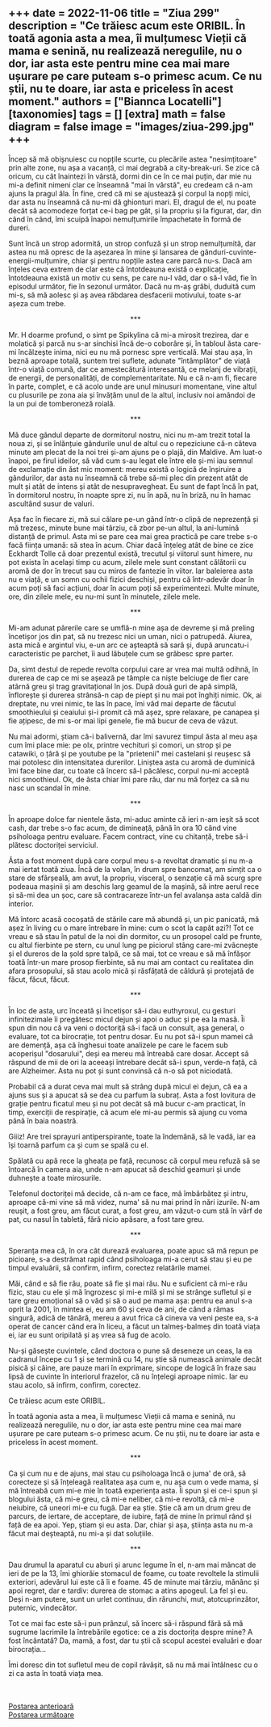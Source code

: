 
+++
date = 2022-11-06
title = "Ziua 299"
description = "Ce trăiesc acum este ORIBIL. În toată agonia asta a mea, îi mulțumesc Vieții că mama e senină, nu realizează neregulile, nu o dor, iar asta este pentru mine cea mai mare ușurare pe care puteam s-o primesc acum. Ce nu știi, nu te doare, iar asta e priceless în acest moment."
authors = ["Biannca Locatelli"]
[taxonomies]
tags = []
[extra]
math = false
diagram = false
image = "images/ziua-299.jpg"
+++
---

Încep să mă obișnuiesc cu nopțile scurte, cu plecările astea "nesimțitoare" prin alte zone, nu așa a vacanță, ci mai degrabă a city-break-uri. Se zice că oricum, cu cât înaintezi în vârstă, dormi din ce în ce mai puțin, dar mie nu mi-a definit nimeni clar ce înseamnă "mai în vârstă", eu credeam că n-am ajuns la pragul ăla. În fine, cred că mi se ajustează și corpul la nopți mici, dar asta nu înseamnă că nu-mi dă ghionturi mari. El, dragul de el, nu poate decât să acomodeze forțat ce-i bag pe gât, și la propriu și la figurat, dar, din când în când, îmi scuipă înapoi nemulțumirile împachetate în formă de dureri.

Sunt încă un strop adormită, un strop confuză și un strop nemulțumită, dar astea nu mă opresc de la așezarea în mine și lansarea de gânduri-cuvinte-energii-mulțumire, chiar și pentru nopțile astea care parcă nu-s. Dacă am înțeles ceva extrem de clar este că întotdeauna există o explicație, întotdeauna există un motiv cu sens, pe care nu-l văd, dar o să-l văd, fie în episodul următor, fie în sezonul următor. Dacă nu m-aș grăbi, duduită cum mi-s, să mă aolesc și aș avea răbdarea desfacerii motivului, toate s-ar așeza cum trebe.

<p style="text-align: center;">***</p>

Mr. H doarme profund, o simt pe Spikylina că mi-a mirosit trezirea, dar e molatică și parcă nu s-ar sinchisi încă de-o coborâre și, în tabloul ăsta care-mi încălzește inima, nici eu nu mă pornesc spre verticală. Mai stau așa, în beznă aproape totală, suntem trei suflete, adunate "întâmplător" de viață într-o viață comună, dar ce amestecătură interesantă, ce melanj de vibrații, de energii, de personalități, de complementaritate. Nu e că n-am fi, fiecare în parte, complet, e că acolo unde are unul minusuri momentane, vine altul cu plusurile pe zona aia și învățăm unul de la altul, inclusiv noi amândoi de la un pui de tomberoneză roială.

<p style="text-align: center;">***</p>

Mă duce gândul departe de dormitorul nostru, nici nu m-am trezit total la noua zi, și se înlănțuie gândurile unul de altul cu o repeziciune că-n câteva minute am plecat de la noi trei și-am ajuns pe o plajă, din Maldive. Am luat-o înapoi, pe firul ideilor, să văd cum s-au legat ele între ele și-mi iau semnul de exclamație din ăst mic moment: mereu există o logică de înșiruire a gândurilor, dar asta nu înseamnă că trebe să-mi plec din prezent atât de mult și atât de intens și atât de nesupravegheat. Eu sunt de fapt încă în pat, în dormitorul nostru, în noapte spre zi, nu în apă, nu în briză, nu în hamac ascultând susur de valuri.

Așa fac în fiecare zi, mă sui călare pe-un gând într-o clipă de neprezență și mă trezesc, minute bune mai târziu, că zbor pe-un altul, la ani-lumină distanță de primul. Asta mi se pare cea mai grea practică pe care trebe s-o facă ființa umană: să stea în acum. Chiar dacă înțeleg atât de bine ce zice Eckhardt Tolle că doar prezentul există, trecutul și viitorul sunt himere, nu pot exista în același timp cu acum, zilele mele sunt constant călătorii cu aromă de dor în trecut sau cu miros de fantezie în viitor. Iar baleierea asta nu e viață, e un somn cu ochii fizici deschiși, pentru că într-adevăr doar în acum poți să faci acțiuni, doar în acum poți să experimentezi. Multe minute, ore, din zilele mele, eu nu-mi sunt în minutele, zilele mele.

<p style="text-align: center;">***</p>

Mi-am adunat părerile care se umflă-n mine așa de devreme și mă preling încetișor jos din pat, să nu trezesc nici un uman, nici o patrupedă. Aiurea, asta mică e argintul viu, e-un arc ce așteaptă să sară și, după aruncatu-i caracteristic pe parchet, îi aud lăbuțele cum se grăbesc spre parter.

Da, simt destul de repede revolta corpului care ar vrea mai multă odihnă, în durerea de cap ce mi se așează pe tâmple ca niște belciuge de fier care atârnă greu și trag gravitațional în jos. După două guri de apă simplă, înflorește și durerea strânsă-n cap de piept și nu mai pot înghiți nimic. Ok, ai dreptate, nu vrei nimic, te las în pace, îmi văd mai departe de făcutul smoothieului și ceaiului și-i promit că mă așez, spre relaxare, pe canapea și fie ațipesc, de mi s-or mai lipi genele, fie mă bucur de ceva de văzut.

Nu mai adormi, știam că-i balivernă, dar îmi savurez timpul ăsta al meu așa cum îmi place mie: pe olx, printre vechituri și comori, un strop și pe catawiki, o țâră și pe youtube pe la "prietenii" mei castelani și reușesc să mai potolesc din intensitatea durerilor. Liniștea asta cu aromă de duminică îmi face bine dar, cu toate că încerc să-l păcălesc, corpul nu-mi acceptă nici smoothieul. Ok, de ăsta chiar îmi pare rău, dar nu mă forțez ca să nu nasc un scandal în mine.

<p style="text-align: center;">***</p>

În aproape dolce far nientele ăsta, mi-aduc aminte că ieri n-am ieșit să scot cash, dar trebe s-o fac acum, de dimineață, până în ora 10 când vine psiholoaga pentru evaluare. Facem contract, vine cu chitanță, trebe să-i plătesc doctoriței serviciul.

Ăsta a fost moment după care corpul meu s-a revoltat dramatic și nu m-a mai iertat toată ziua. Încă de la volan, în drum spre bancomat, am simțit ca o stare de sfârșeală, am avut, la propriu, visceral, o senzație că mă scurg spre podeaua mașinii și am deschis larg geamul de la mașină, să intre aerul rece și să-mi dea un șoc, care să contracareze într-un fel avalanșa asta caldă din interior.

Mă întorc acasă cocoșată de stările care mă abundă și, un pic panicată, mă așez în living cu o mare întrebare în mine: cum o scot la capăt azi?! Tot ce vreau e să stau în patul de la noi din dormitor, cu un prosopel cald pe frunte, cu altul fierbinte pe stern, cu unul lung pe piciorul stâng care-mi zvâcnește și el dureros de la șold spre talpă, ce să mai, tot ce vreau e să mă înfășor toată într-un mare prosop fierbinte, să nu mai am contact cu realitatea din afara prosopului, să stau acolo mică și răsfățată de căldură și protejată de făcut, făcut, făcut.

<p style="text-align: center;">***</p>

În loc de asta, urc înceată și încetișor să-i dau euthyroxul, cu gesturi infinitezimale îi pregătesc micul dejun și apoi o aduc și pe ea la masă. Îi spun din nou că va veni o doctoriță să-i facă un consult, așa general, o evaluare, tot ca birocrație, tot pentru dosar. Eu nu pot să-i spun mamei că are demență, așa că înghesui toate analizele pe care le facem sub acoperișul "dosarului", deși ea mereu mă întreabă care dosar. Accept să răspund de mii de ori la aceeași întrebare decât să-i spun, verde-n față, că are Alzheimer. Asta nu pot și sunt convinsă că n-o să pot niciodată.

Probabil că a durat ceva mai mult să strâng după micul ei dejun, că ea a ajuns sus și a apucat să se dea cu parfum la subraț. Asta a fost lovitura de grație pentru ficatul meu și nu pot decât să mă bucur c-am practicat, în timp, exerciții de respirație, că acum ele mi-au permis să ajung cu voma până în baia noastră.

Giiiz! Are trei sprayuri antiperspirante, toate la îndemână, să le vadă, iar ea își toarnă parfum ca și cum se spală cu el.

Spălată cu apă rece la gheața pe față, recunosc că corpul meu refuză să se întoarcă în camera aia, unde n-am apucat să deschid geamuri și unde duhnește a toate mirosurile.

Telefonul doctoriței mă decide, că n-am ce face, mă îmbărbătez și intru, aproape că-mi vine să mă videz, numa' să nu mai prind în nări izurile. N-am reușit, a fost greu, am făcut curat, a fost greu, am văzut-o cum stă în vârf de pat, cu nasul în tabletă, fără nicio apăsare, a fost tare greu.

<p style="text-align: center;">***</p>

Speranța mea că, în ora cât durează evaluarea, poate apuc să mă repun pe picioare, s-a destrămat rapid când psiholoaga mi-a cerut să stau și eu pe timpul evaluării, să confirm, infirm, corectez relatările mamei.

Măi, când e să fie rău, poate să fie și mai rău. Nu e suficient că mi-e rău fizic, stau cu ele și mă îngrozesc și mi-e milă și mi se strânge sufletul și e tare greu emoțional să o văd și să o aud pe mama așa: pentru ea anul s-a oprit la 2001, în mintea ei, eu am 60 și ceva de ani, de când a rămas singură, adică de tânără, mereu a avut frica că cineva va veni peste ea, s-a operat de cancer când era în liceu, a făcut un talmeș-balmeș din toată viața ei, iar eu sunt oripilată și aș vrea să fug de acolo.

Nu-și găsește cuvintele, când doctora o pune să deseneze un ceas, la ea cadranul începe cu 1 și se termină cu 14, nu știe să numească animale decât pisică și câine, are pauze mari în exprimare, sincope de logică în fraze sau lipsă de cuvinte în interiorul frazelor, că nu înțelegi aproape nimic. Iar eu stau acolo, să infirm, confirm, corectez.

Ce trăiesc acum este ORIBIL.

În toată agonia asta a mea, îi mulțumesc Vieții că mama e senină, nu realizează neregulile, nu o dor, iar asta este pentru mine cea mai mare ușurare pe care puteam s-o primesc acum. Ce nu știi, nu te doare iar asta e priceless în acest moment.

<p style="text-align: center;">***</p>

Ca și cum nu e de ajuns, mai stau cu psiholoaga încă o juma' de oră, să corecteze și să înțeleagă realitatea așa cum e, nu așa cum o vede mama, și mă întreabă cum mi-e mie în toată experiența asta. Îi spun și ei ce-i spun și blogului ăsta, că mi-e greu, că mi-e neliber, că mi-e revoltă, că mi-e neiubire, că uneori mi-e cu fugă. Dar ea știe. Știe că am un drum greu de parcurs, de iertare, de acceptare, de iubire, față de mine în primul rând și față de ea apoi. Yep, știam și eu asta. Dar, chiar și așa, știința asta nu m-a făcut mai deșteaptă, nu mi-a și dat soluțiile.

<p style="text-align: center;">***</p>

Dau drumul la aparatul cu aburi și arunc legume în el, n-am mai mâncat de ieri de pe la 13, îmi ghiorăie stomacul de foame, cu toate revoltele la stimulii exteriori, adevărul lui este că îi e foame. 45 de minute mai târziu, mănânc și apoi regret, dar e tardiv: durerea de stomac a atins apogeul. La fel și eu. Deși n-am putere, sunt un urlet continuu, din rărunchi, mut, atotcuprinzător, puternic, vindecător.

Tot ce mai fac este să-i pun prânzul, să încerc să-i răspund fără să mă sugrume lacrimile la întrebările egotice: ce a zis doctorița despre mine? A fost încântată? Da, mamă, a fost, dar tu știi că scopul acestei evaluări e doar birocrația…

Îmi doresc din tot sufletul meu de copil răvășit, să nu mă mai întâlnesc cu o zi ca asta în toată viața mea.

<br/>

<br/>

<div class="flex justify-between">
  <div>
    <a href="/blog/ziua-298/">Postarea anterioară</a>
  </div>
  <div>
    <a href="/blog/ziua-300/">Postarea următoare</a>
  </div>
</div>
